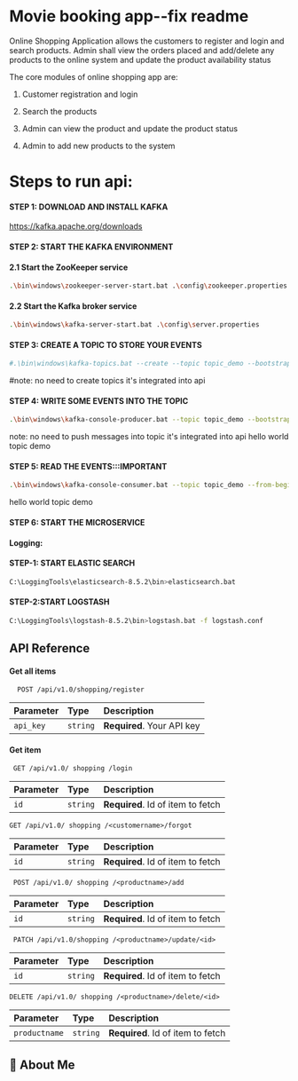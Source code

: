 
# Movie booking app--fix readme

Online Shopping Application allows the customers to register and login and search products. Admin shall view the orders placed and add/delete any products to the online system and update the product availability status

The core modules of online shopping app are:

1. Customer registration and login

2. Search the products

3. Admin can view the product and update the product status

4. Admin to add new products to the system


# Steps to run api:



#### STEP 1: DOWNLOAD AND INSTALL KAFKA
https://kafka.apache.org/downloads

#### STEP 2: START THE KAFKA ENVIRONMENT
#### 2.1 Start the ZooKeeper service
```bash
.\bin\windows\zookeeper-server-start.bat .\config\zookeeper.properties
```

#### 2.2 Start the Kafka broker service
```bash
.\bin\windows\kafka-server-start.bat .\config\server.properties
```

#### STEP 3: CREATE A TOPIC TO STORE YOUR EVENTS
```bash
#.\bin\windows\kafka-topics.bat --create --topic topic_demo --bootstrap-server localhost:9092
```
#note: no need to create topics it's integrated into api

#### STEP 4: WRITE SOME EVENTS INTO THE TOPIC
```bash
.\bin\windows\kafka-console-producer.bat --topic topic_demo --bootstrap-server localhost:9092
```
note: no need to push messages into topic it's integrated into api
hello world
topic demo

#### STEP 5:  READ THE EVENTS:::IMPORTANT
```bash
.\bin\windows\kafka-console-consumer.bat --topic topic_demo --from-beginning --bootstrap-server localhost:9092
```
hello world
topic demo

#### STEP 6: START THE MICROSERVICE

#### Logging:
#### STEP-1: START ELASTIC SEARCH
```bash
C:\LoggingTools\elasticsearch-8.5.2\bin>elasticsearch.bat
```

#### STEP-2:START LOGSTASH
```bash
C:\LoggingTools\logstash-8.5.2\bin>logstash.bat -f logstash.conf
```


## API Reference

#### Get all items

```http
  POST /api/v1.0/shopping/register
```

| Parameter | Type     | Description                |
| :-------- | :------- | :------------------------- |
| `api_key` | `string` | **Required**. Your API key |

#### Get item

```http
 GET /api/v1.0/ shopping /login
```

| Parameter | Type     | Description                       |
| :-------- | :------- | :-------------------------------- |
| `id`      | `string` | **Required**. Id of item to fetch |

```http
GET /api/v1.0/ shopping /<customername>/forgot
```

| Parameter | Type     | Description                       |
| :-------- | :------- | :-------------------------------- |
| `id`      | `string` | **Required**. Id of item to fetch |


```http
 POST /api/v1.0/ shopping /<productname>/add
```

| Parameter | Type     | Description                       |
| :-------- | :------- | :-------------------------------- |
| `id`      | `string` | **Required**. Id of item to fetch |

```http
 PATCH /api/v1.0/shopping /<productname>/update/<id>
```

| Parameter | Type     | Description                       |
| :-------- | :------- | :-------------------------------- |
| `id`      | `string` | **Required**. Id of item to fetch |

```http
DELETE /api/v1.0/ shopping /<productname>/delete/<id>
```

| Parameter | Type     | Description                       |
| :-------- | :------- | :-------------------------------- |
| `productname`      | `string` | **Required**. Id of item to fetch |




## 🚀 About Me

